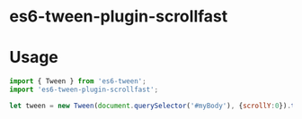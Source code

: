 # es6-tween-plugin-scrollfast

# Usage

```javascript
import { Tween } from 'es6-tween';
import 'es6-tween-plugin-scrollfast';

let tween = new Tween(document.querySelector('#myBody'), {scrollY:0}).to({scrollY:300}, 2000).start();
```